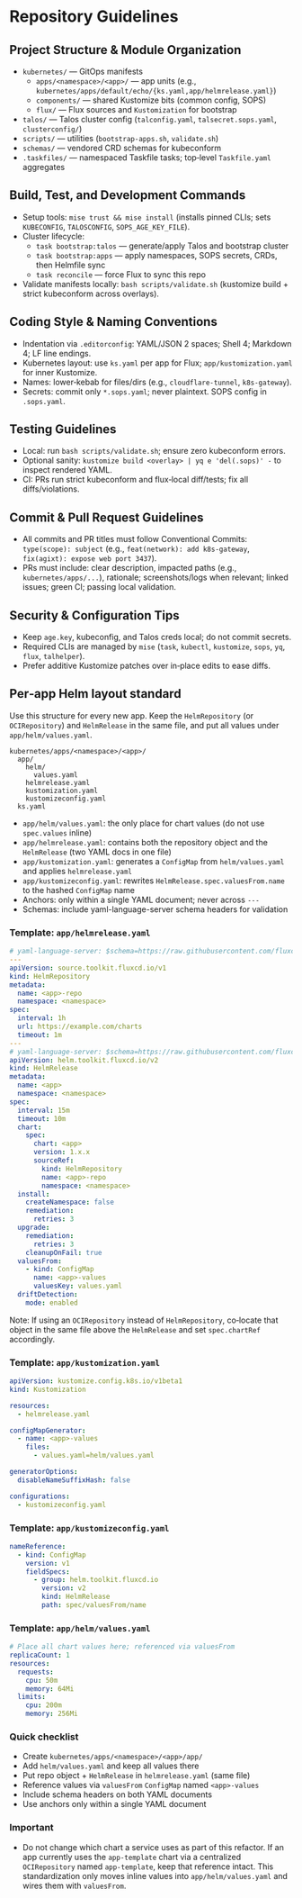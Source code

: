 # Repository Guidelines

## Project Structure & Module Organization
- `kubernetes/` — GitOps manifests
  - `apps/<namespace>/<app>/` — app units (e.g., `kubernetes/apps/default/echo/{ks.yaml,app/helmrelease.yaml}`)
  - `components/` — shared Kustomize bits (common config, SOPS)
  - `flux/` — Flux sources and `Kustomization` for bootstrap
- `talos/` — Talos cluster config (`talconfig.yaml`, `talsecret.sops.yaml`, `clusterconfig/`)
- `scripts/` — utilities (`bootstrap-apps.sh`, `validate.sh`)
- `schemas/` — vendored CRD schemas for kubeconform
- `.taskfiles/` — namespaced Taskfile tasks; top‑level `Taskfile.yaml` aggregates

## Build, Test, and Development Commands
- Setup tools: `mise trust && mise install` (installs pinned CLIs; sets `KUBECONFIG`, `TALOSCONFIG`, `SOPS_AGE_KEY_FILE`).
- Cluster lifecycle:
  - `task bootstrap:talos` — generate/apply Talos and bootstrap cluster
  - `task bootstrap:apps` — apply namespaces, SOPS secrets, CRDs, then Helmfile sync
  - `task reconcile` — force Flux to sync this repo
- Validate manifests locally: `bash scripts/validate.sh` (kustomize build + strict kubeconform across overlays).

## Coding Style & Naming Conventions
- Indentation via `.editorconfig`: YAML/JSON 2 spaces; Shell 4; Markdown 4; LF line endings.
- Kubernetes layout: use `ks.yaml` per app for Flux; `app/kustomization.yaml` for inner Kustomize.
- Names: lower‑kebab for files/dirs (e.g., `cloudflare-tunnel`, `k8s-gateway`).
- Secrets: commit only `*.sops.yaml`; never plaintext. SOPS config in `.sops.yaml`.

## Testing Guidelines
- Local: run `bash scripts/validate.sh`; ensure zero kubeconform errors.
- Optional sanity: `kustomize build <overlay> | yq e 'del(.sops)' -` to inspect rendered YAML.
- CI: PRs run strict kubeconform and flux‑local diff/tests; fix all diffs/violations.

## Commit & Pull Request Guidelines
- All commits and PR titles must follow Conventional Commits: `type(scope): subject` (e.g., `feat(network): add k8s-gateway`, `fix(agixt): expose web port 3437`).
- PRs must include: clear description, impacted paths (e.g., `kubernetes/apps/...`), rationale; screenshots/logs when relevant; linked issues; green CI; passing local validation.

## Security & Configuration Tips
- Keep `age.key`, kubeconfig, and Talos creds local; do not commit secrets.
- Required CLIs are managed by `mise` (`task`, `kubectl`, `kustomize`, `sops`, `yq`, `flux`, `talhelper`).
- Prefer additive Kustomize patches over in‑place edits to ease diffs.

## Per‑app Helm layout standard

Use this structure for every new app. Keep the `HelmRepository` (or `OCIRepository`) and `HelmRelease` in the same file, and put all values under `app/helm/values.yaml`.

```text
kubernetes/apps/<namespace>/<app>/
  app/
    helm/
      values.yaml
    helmrelease.yaml
    kustomization.yaml
    kustomizeconfig.yaml
  ks.yaml
```

- `app/helm/values.yaml`: the only place for chart values (do not use `spec.values` inline)
- `app/helmrelease.yaml`: contains both the repository object and the `HelmRelease` (two YAML docs in one file)
- `app/kustomization.yaml`: generates a `ConfigMap` from `helm/values.yaml` and applies `helmrelease.yaml`
- `app/kustomizeconfig.yaml`: rewrites `HelmRelease.spec.valuesFrom.name` to the hashed `ConfigMap` name
- Anchors: only within a single YAML document; never across `---`
- Schemas: include yaml-language-server schema headers for validation

### Template: `app/helmrelease.yaml`
```yaml
# yaml-language-server: $schema=https://raw.githubusercontent.com/fluxcd-community/flux2-schemas/main/source-helmrepository-v1.json
---
apiVersion: source.toolkit.fluxcd.io/v1
kind: HelmRepository
metadata:
  name: <app>-repo
  namespace: <namespace>
spec:
  interval: 1h
  url: https://example.com/charts
  timeout: 1m
---
# yaml-language-server: $schema=https://raw.githubusercontent.com/fluxcd-community/flux2-schemas/main/helmrelease-helm-v2.json
apiVersion: helm.toolkit.fluxcd.io/v2
kind: HelmRelease
metadata:
  name: <app>
  namespace: <namespace>
spec:
  interval: 15m
  timeout: 10m
  chart:
    spec:
      chart: <app>
      version: 1.x.x
      sourceRef:
        kind: HelmRepository
        name: <app>-repo
        namespace: <namespace>
  install:
    createNamespace: false
    remediation:
      retries: 3
  upgrade:
    remediation:
      retries: 3
    cleanupOnFail: true
  valuesFrom:
    - kind: ConfigMap
      name: <app>-values
      valuesKey: values.yaml
  driftDetection:
    mode: enabled
```

Note: If using an `OCIRepository` instead of `HelmRepository`, co‑locate that object in the same file above the `HelmRelease` and set `spec.chartRef` accordingly.

### Template: `app/kustomization.yaml`
```yaml
apiVersion: kustomize.config.k8s.io/v1beta1
kind: Kustomization

resources:
  - helmrelease.yaml

configMapGenerator:
  - name: <app>-values
    files:
      - values.yaml=helm/values.yaml

generatorOptions:
  disableNameSuffixHash: false

configurations:
  - kustomizeconfig.yaml
```

### Template: `app/kustomizeconfig.yaml`
```yaml
nameReference:
  - kind: ConfigMap
    version: v1
    fieldSpecs:
      - group: helm.toolkit.fluxcd.io
        version: v2
        kind: HelmRelease
        path: spec/valuesFrom/name
```

### Template: `app/helm/values.yaml`
```yaml
# Place all chart values here; referenced via valuesFrom
replicaCount: 1
resources:
  requests:
    cpu: 50m
    memory: 64Mi
  limits:
    cpu: 200m
    memory: 256Mi
```

### Quick checklist
- Create `kubernetes/apps/<namespace>/<app>/app/`
- Add `helm/values.yaml` and keep all values there
- Put repo object + `HelmRelease` in `helmrelease.yaml` (same file)
- Reference values via `valuesFrom` `ConfigMap` named `<app>-values`
- Include schema headers on both YAML documents
- Use anchors only within a single YAML document

### Important
- Do not change which chart a service uses as part of this refactor. If an app currently uses the `app-template` chart via a centralized `OCIRepository` named `app-template`, keep that reference intact. This standardization only moves inline values into `app/helm/values.yaml` and wires them with `valuesFrom`.

